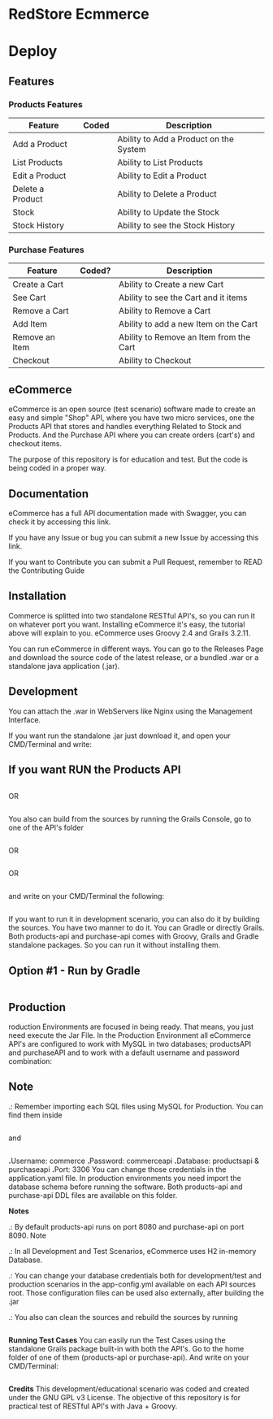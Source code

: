 <h1>RedStore Ecmmerce</h1>
<h1>Deploy</h1>
<h2>Features</h2>
<h3>Products Features</h3>

| Feature          | Coded |           Description                  |
|------------------|-------|----------------------------------------|
| Add a Product    |       | Ability to Add a Product on the System |
| List Products    |       | Ability to List Products               |
| Edit a Product   |       | Ability to Edit a Product              |
| Delete a Product |       | Ability to Delete a Product            |
| Stock            |       | Ability to Update the Stock            |
| Stock History    |       | Ability to see the Stock History       |

<h3>Purchase Features</h3>

| Feature          | Coded? |  Description                            |
|------------------|--------|-----------------------------------------|
| Create a Cart    |        | Ability to Create a new Cart            |
| See Cart         |        | Ability to see the Cart and it items    |
| Remove a Cart    |        | Ability to Remove a Cart                |
| Add Item         |        | Ability to add a new Item on the Cart   |
| Remove an Item   |        | Ability to Remove an Item from the Cart |
| Checkout         |        | Ability to Checkout                     |
 
 <h2>eCommerce</h2>
 eCommerce is an open source (test scenario) software made to create an easy and simple "Shop" API, where you have two micro services, one the Products API that stores and handles everything Related to Stock and Products. And the Purchase API where you can create orders (cart's) and checkout items.

The purpose of this repository is for education and test. But the code is being coded in a proper way.

<h2>Documentation</h2>
eCommerce has a full API documentation made with Swagger, you can check it by accessing this link.

If you have any Issue or bug you can submit a new Issue by accessing this link.

If you want to Contribute you can submit a Pull Request, remember to READ the Contributing Guide

<h2>Installation</h2>
Commerce is splitted into two standalone RESTful API's, so you can run it on whatever port you want. Installing eCommerce it's easy, the tutorial above will explain to you. eCommerce uses Groovy 2.4 and Grails 3.2.11.

You can run eCommerce in different ways. You can go to the Releases Page and download the source code of the latest release, or a bundled .war or a standalone java application (.jar).

<h2>Development</h2>
You can attach the .war in WebServers like Nginx using the Management Interface.

If you want run the standalone .jar just download it, and open your CMD/Terminal and write:
<h2>If you want RUN the Products API</h2>

```java -jar ecommerce-products-api-XXX.jar 
```
OR

```./products-api/grailsw run-app
```
You also can build from the sources by running the Grails Console, go to one of the API's folder

```purchase-api 
```
OR
```purchase-api 
```
OR
```products-api
```
and write on your CMD/Terminal the following:
```grailsw assemble
```
If you want to run it in development scenario, you can also do it by building the sources. You have two manner to do it. You can Gradle or directly Grails. Both products-api and purchase-api comes with Groovy, Grails and Gradle standalone packages. So you can run it without installing them.

<h2>Option #1 - Run by Gradle</h2>

```grailsw run-app
```
<h2>Production</h2>
roduction Environments are focused in being ready. That means, you just need execute the Jar File.
In the Production Environment all eCommerce API's are configured to work with MySQL in two databases; productsAPI and purchaseAPI and to work with a default username and password combination:

<h2>Note</h2>
.: Remember importing each SQL files using MySQL for Production. You can find them inside

```products-api/src/main/sql/
```
and

```purchase-api/src/main/sql/
```
<strong>.</strong>Username: commerce</strong>
<strong>.</strong>Password: commerceapi
<strong>.</strong>Database: productsapi & purchaseapi
<strong>.</strong>Port: 3306
You can change those credentials in the application.yaml file. In production environments you need import the database schema before running the software. Both products-api and purchase-api DDL files are available on this folder.

<strong>Notes</strong>

.: By default products-api runs on port 8080 and purchase-api on port 8090.
Note

.: In all Development and Test Scenarios, eCommerce uses H2 in-memory Database.


.: You can change your database credentials both for development/test and production scenarios in the app-config.yml available on each API sources root. Those configuration files can be used also externally, after building the .jar


.: You also can clean the sources and rebuild the sources by running

```grailsw clean
```
<strong>Running Test Cases</strong>
You can easily run the Test Cases using the standalone Grails package built-in with both the API's. Go to the home folder of one of them (products-api or purchase-api). And write on your CMD/Terminal:

```grailsw test-app
```
<strong>Credits</strong>
This development/educational scenario was coded and created under the GNU GPL v3 License. The objective of this repository is for practical test of RESTful API's with Java + Groovy.
